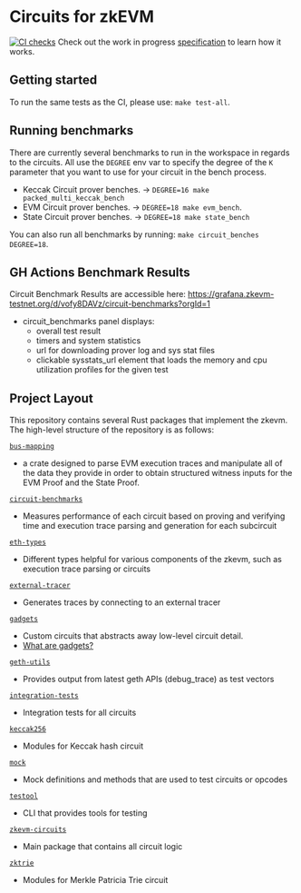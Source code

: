 # Circuits for zkEVM
[![CI checks](https://github.com/privacy-scaling-explorations/zkevm-circuits/actions/workflows/ci.yml/badge.svg)](https://github.com/privacy-scaling-explorations/zkevm-circuits/actions/workflows/ci.yml)
Check out the work in progress [specification](https://github.com/privacy-scaling-explorations/zkevm-specs) to learn how it works.
## Getting started

To run the same tests as the CI, please use: `make test-all`.

## Running benchmarks

There are currently several benchmarks to run in the workspace in regards to the circuits.
All use the `DEGREE` env var to specify the degree of the `K` parameter that you want 
to use for your circuit in the bench process.
-   Keccak Circuit prover benches. -> `DEGREE=16 make packed_multi_keccak_bench`
-   EVM Circuit prover benches. -> `DEGREE=18 make evm_bench`.
-   State Circuit prover benches. -> `DEGREE=18 make state_bench`

You can also run all benchmarks by running: `make circuit_benches DEGREE=18`.

## GH Actions Benchmark Results

Circuit Benchmark Results are accessible here: https://grafana.zkevm-testnet.org/d/vofy8DAVz/circuit-benchmarks?orgId=1

- circuit_benchmarks panel displays:
    - overall test result
    - timers and system statistics
    - url for downloading prover log and sys stat files
    - clickable sysstats_url element that loads the memory and cpu utilization profiles for the given test
    

## Project Layout

This repository contains several Rust packages that implement the zkevm. The high-level structure of the repository is as follows:

[`bus-mapping`](https://github.com/scroll-tech/zkevm-circuits/tree/develop/bus-mapping)

- a crate designed to parse EVM execution traces and manipulate all of the data they provide in order to obtain structured witness inputs for the EVM Proof and the State Proof.

[`circuit-benchmarks`](https://github.com/scroll-tech/zkevm-circuits/tree/develop/circuit-benchmarks)

- Measures performance of each circuit based on proving and verifying time and execution trace parsing and generation for each subcircuit

[`eth-types`](https://github.com/scroll-tech/zkevm-circuits/tree/develop/eth-types)

- Different types helpful for various components of the zkevm, such as execution trace parsing or circuits

[`external-tracer`](https://github.com/scroll-tech/zkevm-circuits/tree/develop/external-tracer)

- Generates traces by connecting to an external tracer

[`gadgets`](https://github.com/scroll-tech/zkevm-circuits/tree/develop/gadgets)

- Custom circuits that abstracts away low-level circuit detail.
- [What are gadgets?](https://zcash.github.io/halo2/concepts/gadgets.html)

[`geth-utils`](https://github.com/scroll-tech/zkevm-circuits/tree/develop/geth-utils)

- Provides output from latest geth APIs (debug_trace) as test vectors

[`integration-tests`](https://github.com/scroll-tech/zkevm-circuits/tree/develop/integration-tests)

- Integration tests for all circuits

[`keccak256`](https://github.com/scroll-tech/zkevm-circuits/tree/develop/keccak256)

- Modules for Keccak hash circuit

[`mock`](https://github.com/scroll-tech/zkevm-circuits/tree/develop/mock)

- Mock definitions and methods that are used to test circuits or opcodes

[`testool`](https://github.com/scroll-tech/zkevm-circuits/tree/develop/testool)

- CLI that provides tools for testing

[`zkevm-circuits`](https://github.com/scroll-tech/zkevm-circuits/tree/develop/zkevm-circuits/src)

- Main package that contains all circuit logic

[`zktrie`](https://github.com/scroll-tech/zkevm-circuits/tree/develop/zktrie)

- Modules for Merkle Patricia Trie circuit
